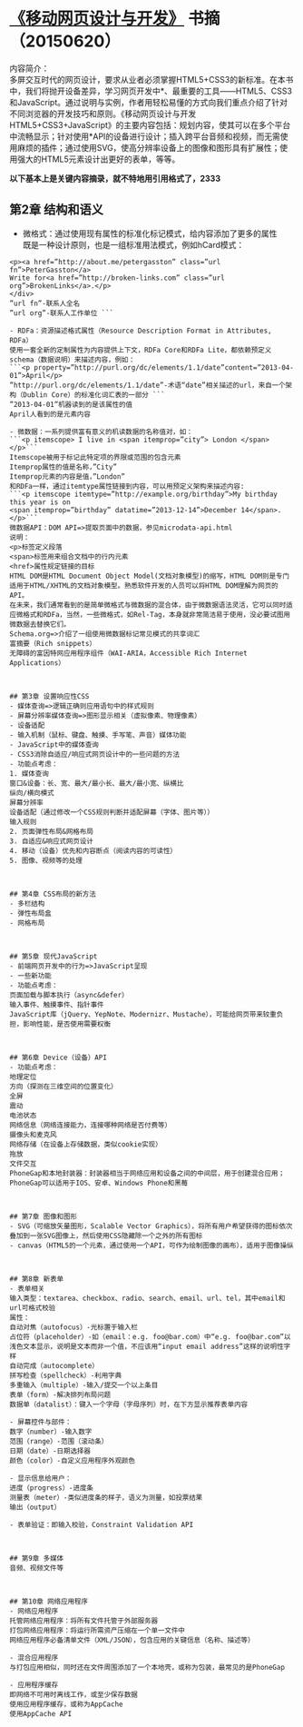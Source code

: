 # [《移动网页设计与开发》](http://product.dangdang.com/23440270.html) 书摘（20150620）

内容简介：   
多屏交互时代的网页设计，要求从业者必须掌握HTML5+CSS3的新标准。在本书中，我们将抛开设备差异，学习网页开发中*、最重要的工具——HTML5、CSS3和JavaScript。通过说明与实例，作者用轻松易懂的方式向我们重点介绍了针对不同浏览器的开发技巧和原则。《移动网页设计与开发 HTML5+CSS3+JavaScript》的主要内容包括：规划内容，使其可以在多个平台中流畅显示；针对使用*API的设备进行设计；插入跨平台音频和视频，而无需使用麻烦的插件；通过使用SVG，使高分辨率设备上的图像和图形具有扩展性；使用强大的HTML5元素设计出更好的表单，等等。      

     
**以下基本上是关键内容摘录，就不特地用引用格式了，2333**              
     
     
## 第2章 结构和语义    
- 微格式：通过使用现有属性的标准化标记模式，给内容添加了更多的属性    
既是一种设计原则，也是一组标准用法模式，例如hCard模式：
```<div class=”vCard”>    
<p><a href=”http://about.me/petergasston” class=”url fn”>PeterGasston</a>    
Write for<a href=”http://broken-links.com” class=”url org”>BrokenLinks</a>.</p>    
</div>   
”url fn”-联系人全名    
”url org”-联系人工作单位 ```   

- RDFa：资源描述格式属性（Resource Description Format in Attributes, RDFa）    
使用一套全新的定制属性为内容提供上下文，RDFa Core和RDFa Lite，都依赖预定义schema（数据说明）来描述内容，例如：    
```<p property=”http://purl.org/dc/elements/1.1/date”content=”2013-04-01”>April</p>    
”http://purl.org/dc/elements/1.1/date”-术语“date”相关描述的url，来自一个架构（Dublin Core）的标准化词汇表的一部分 ```   
”2013-04-01”机器读到的是该属性的值    
April人看到的是元素内容    

- 微数据：一系列提供富有意义的机读数据的名称值对，如：    
```<p itemscope> I live in <span itemprop=”city”> London </span></p>```
Itemscope被用于标记此特定项的界限或范围的包含元素    
Itemprop属性的值是名称，”City”    
Itemprop元素的内容是值，”London”    
和RDFa一样，通过itemtype属性链接到内容，可以用预定义架构来描述内容:    
```<p itemscope itemtype=”http://example.org/birthday”>My birthday this year is on    
<span itemprop=”birthday” datatime=”2013-12-14”>December 14</span>.</p>``` 
微数据API：DOM API=>提取页面中的数据，参见microdata-api.html    
说明：    
<p>标签定义段落    
<span>标签用来组合文档中的行内元素    
<href>属性规定链接的目标    
HTML DOM是HTML Document Object Model(文档对象模型)的缩写，HTML DOM则是专门适用于HTML/XHTML的文档对象模型。熟悉软件开发的人员可以将HTML DOM理解为网页的API。    
在未来，我们通常看到的是简单微格式与微数据的混合体，由于微数据语法灵活，它可以同时适应微格式和RDFa，当然，一些微格式，如Rel-Tag，本身就非常简洁易于使用，没必要试图用微数据去替换它们。    
Schema.org=>介绍了一组使用微数据标记常见模式的共享词汇    
富摘要（Rich snippets）    
无障碍的富因特网应用程序组件（WAI-ARIA，Accessible Rich Internet Applications）    



## 第3章 设置响应性CSS    
- 媒体查询=>逻辑正确则应用语句中的样式规则    
- 屏幕分辨率媒体查询=>图形显示相关（虚拟像素、物理像素）    
- 设备适配    
- 输入机制（鼠标、键盘、触摸、手写笔、声音）媒体功能    
- JavaScript中的媒体查询    
- CSS3消除自适应/响应式网页设计中的一些问题的方法    
- 功能点考虑：    
1. 媒体查询    
窗口&设备：长、宽、最大/最小长、最大/最小宽、纵横比    
纵向/横向模式    
屏幕分辨率    
设备适配（通过修改一个CSS规则判断并适配屏幕（字体、图片等））    
输入规则    
2. 页面弹性布局&网格布局    
3. 自适应&响应式网页设计    
4. 移动（设备）优先和内容断点（阅读内容的可读性）    
5. 图像、视频等的处理    



## 第4章 CSS布局的新方法    
- 多栏结构    
- 弹性布局盒    
- 网格布局    



## 第5章 现代JavaScript    
- 前端网页开发中的行为=>JavaScript呈现    
- 一些新功能    
- 功能点考虑：    
页面加载与脚本执行（async&defer）    
输入事件、触摸事件、指针事件    
JavaScript库（jQuery、YepNote、Modernizr、Mustache），可能给网页带来较重负担，影响性能，是否使用需要权衡    



## 第6章 Device（设备）API    
- 功能点考虑：    
地理定位    
方向（探测在三维空间的位置变化）    
全屏    
震动    
电池状态    
网络信息（网络连接能力，连接哪种网络是否付费等）    
摄像头和麦克风    
网络存储（在设备上存储数据，类似cookie实现）    
拖放    
文件交互    
PhoneGap和本地封装器：封装器相当于网络应用和设备之间的中间层，用于创建混合应用；PhoneGap可以适用于IOS、安卓、Windows Phone和黑莓    



## 第7章 图像和图形    
- SVG（可缩放矢量图形，Scalable Vector Graphics），将所有用户希望获得的图标依次叠加到一张SVG图像上，然后使用CSS隐藏除一个之外的所有图标    
- canvas（HTML5的一个元素，通过使用一个API，可作为绘制图像的画布），适用于图像操纵    


        
## 第8章 新表单        
- 表单相关    
输入类型：textarea、checkbox、radio、search、email、url、tel，其中email和url可格式校验    
属性：    
自动对焦（autofocus）-光标置于输入栏    
占位符（placeholder）-如（email：e.g. foo@bar.com）中“e.g. foo@bar.com”以浅色文本显示，说明是文本而非一个值，不应该用“input email address”这样的说明性字样    
自动完成（autocomplete）    
拼写检查（spellcheck）-利用字典    
多重输入（multiple）-输入/提交一个以上条目        
表单（form）-解决排列布局问题    
数据单（datalist）：键入一个字母（字母序列）时，在下方显示推荐表单内容    

- 屏幕控件与部件：        
数字（number）-输入数字    
范围（range）-范围（滚动条）            
日期（date）-日期选择器    
颜色（color）-自定义应用程序外观颜色    

- 显示信息给用户：    
进度（progress）-进度条    
测量表（meter）-类似进度条的样子，语义为测量，如投票结果    
输出（output）    

- 表单验证：即输入校验，Constraint Validation API    



## 第9章 多媒体        
音频、视频文件等    



## 第10章 网络应用程序    
- 网络应用程序    
托管网络应用程序：将所有文件托管于外部服务器    
打包网络应用程序：将运行所需资产压缩在一个单一文件中    
网络应用程序必备清单文件（XML/JSON），包含应用的关键信息（名称、描述等）    

- 混合应用程序    
与打包应用相似，同时还在文件周围添加了一个本地壳，或称为包装，最常见的是PhoneGap    

- 应用程序缓存    
即网络不可用时离线工作，或至少保存数据    
使用应用程序缓存，或称为AppCache        
使用AppCache API    
